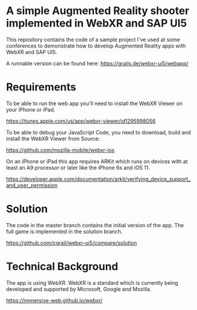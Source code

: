 # A simple Augmented Reality shooter implemented in WebXR and SAP UI5

This repository contains the code of a sample project I've used at some conferences to demonstrate how to develop Augmented Reality apps with WebXR and SAP UI5.

A runnable version can be found here: https://grails.de/webxr-ui5/webapp/

# Requirements

To be able to run the web app you'll need to install the WebXR Viewer on your iPhone or iPad.

https://itunes.apple.com/us/app/webxr-viewer/id1295998056

To be able to debug your JavaScript Code, you need to download, build and install the WebXR Viewer from Source:

https://github.com/mozilla-mobile/webxr-ios

On an iPhone or iPad this app requires ARKit which runs on devices with at least an A9 processor or later like the iPhone 6s and iOS 11.

https://developer.apple.com/documentation/arkit/verifying_device_support_and_user_permission

# Solution

The code in the master branch contains the initial version of the app. The full game is implemented in the solution branch.

https://github.com/cgrail/webxr-ui5/compare/solution

# Technical Background

The app is using WebXR. WebXR is a standard which is currently being developed and supported by Microsoft, Google and Mozilla.

https://immersive-web.github.io/webxr/